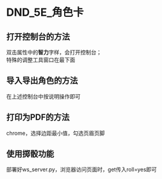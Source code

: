 # DND_5E_角色卡

## 打开控制台的方法
双击属性中的**智力**字样，会打开控制台；<br>
特殊的调整工具窗口在最下面

## 导入导出角色的方法
在上述控制台中按说明操作即可

## 打印为PDF的方法
chrome，选择边距最小值，勾选页眉页脚

## 使用掷骰功能
部署好ws_server.py，浏览器访问页面时，get传入roll=yes即可

